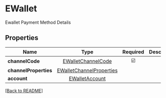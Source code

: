 # EWallet

Ewallet Payment Method Details

## Properties

| Name | Type | Required | Description | Examples |
|------------|:-------------:|:-------------:|-------------|:-------------:|
| **channelCode** | [EWalletChannelCode](EWalletChannelCode.md) | ☑️ |  | | |
**channelProperties** | [EWalletChannelProperties](EWalletChannelProperties.md) |  |  | | |
**account** | [EWalletAccount](EWalletAccount.md) |  |  | | |



[[Back to README]](../../README.md)